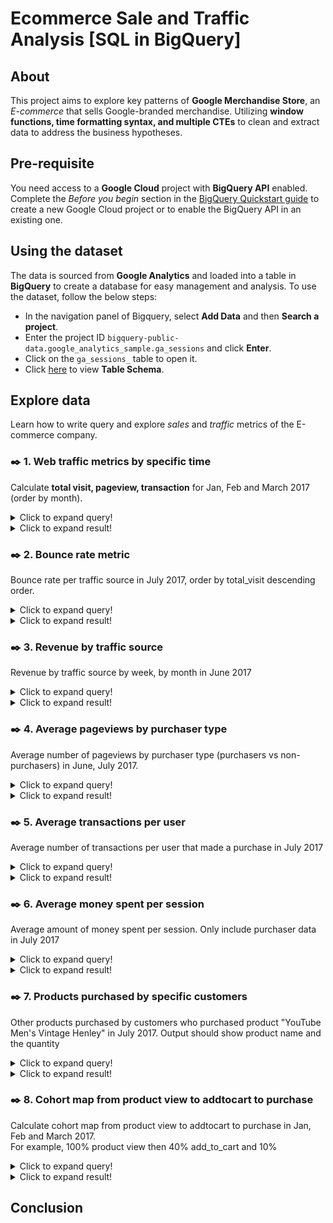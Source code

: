 # Ecommerce Sale and Traffic Analysis [SQL in BigQuery]

## About
This project aims to explore key patterns of **Google Merchandise Store**, an *E-commerce* that sells Google-branded merchandise. Utilizing **window functions, time formatting syntax, and multiple CTEs** to clean and extract data to address the business hypotheses.

## Pre-requisite
You need access to a **Google Cloud** project with **BigQuery API** enabled. Complete the *Before you begin* section in the [BigQuery Quickstart guide](https://cloud.google.com/bigquery/docs/quickstarts/query-public-dataset-console#before-you-begin) to create a new Google Cloud project or to enable the BigQuery API in an existing one.

## Using the dataset
The data is sourced from **Google Analytics** and loaded into a table in **BigQuery** to create a database for easy management and analysis. To use the dataset, follow the below steps:
- In the navigation panel of Bigquery, select **Add Data** and then **Search a project**.
- Enter the project ID `bigquery-public-data.google_analytics_sample.ga_sessions` and click **Enter**.
- Click on the `ga_sessions_` table to open it.
- Click [here](https://support.google.com/analytics/answer/3437719?hl=en) to view **Table Schema**.

## Explore data
Learn how to write query and explore *sales* and *traffic* metrics of the E-commerce company.

### :black_nib: 1. Web traffic metrics by specific time 
Calculate **total visit, pageview, transaction** for Jan, Feb and March 2017 (order by month).
<details>
<summary>Click to expand query!</summary>

#### Query
```sql
SELECT 
  FORMAT_DATE("%Y%m",PARSE_DATE('%Y%m%d',date)) AS month,
  COUNT(totals.visits) AS visits,
  SUM(totals.pageviews) AS pageviews,
  SUM(totals.transactions) AS transactions
FROM `bigquery-public-data.google_analytics_sample.ga_sessions_2017*`
WHERE _table_suffix BETWEEN '0101' and '0331'
GROUP BY month
ORDER BY month;
```
</details>
<details>
<summary>Click to expand result!</summary>

#### Result
![image](https://github.com/user-attachments/assets/0029b426-8374-4900-8957-88b6d2cd207a)
</details>

### :black_nib: 2. Bounce rate metric
Bounce rate per traffic source in July 2017, order by total_visit descending order.
<details>
<summary>Click to expand query!</summary>
  
#### Query
```sql
SELECT 
  trafficSource.source,
  COUNT(totals.visits) AS total_visits,
  COUNT(totals.bounces) AS total_no_of_bounces,
  ROUND(COUNT(totals.bounces)*100/COUNT(totals.visits),3) AS bounce_rate
FROM `bigquery-public-data.google_analytics_sample.ga_sessions_201707*`
GROUP BY trafficSource.source
ORDER BY total_visits DESC;
```
</details>
<details>
<summary>Click to expand result!</summary>
  
#### Result
![image](https://github.com/user-attachments/assets/eb710749-0184-4468-af22-973ab7f4947f)
</details>

### :black_nib: 3. Revenue by traffic source
Revenue by traffic source by week, by month in June 2017
<details>
<summary>Click to expand query!</summary>

#### Query
```sql
SELECT
  'Week' AS time_type,
  FORMAT_DATE('%Y%W', PARSE_DATE('%Y%m%d', date)) AS time,
  trafficSource.source AS source,
  ROUND(SUM(product.productRevenue)/1000000,4) AS revenue
FROM `bigquery-public-data.google_analytics_sample.ga_sessions_201706*`,
  UNNEST (hits) AS hits,
  UNNEST (hits.product) AS product
WHERE product.productRevenue IS NOT NULL
GROUP BY 2, 3

UNION ALL

SELECT
  'Month' AS time_type,
  FORMAT_DATE("%Y%m",PARSE_DATE('%Y%m%d',date)) AS month,
  trafficSource.source AS source,
  ROUND(SUM(product.productRevenue)/1000000,4) AS revenue
FROM `bigquery-public-data.google_analytics_sample.ga_sessions_201706*`,
  UNNEST (hits) AS hits,
  UNNEST (hits.product) AS product
WHERE product.productRevenue IS NOT NULL
GROUP BY 2, 3
ORDER BY revenue DESC;
```
</details>
<details>
<summary>Click to expand result!</summary>

#### Result
![image](https://github.com/user-attachments/assets/add4599a-91dd-41ce-a6ba-01bc2c0ec6ae)
</details>

### :black_nib: 4. Average pageviews by purchaser type
Average number of pageviews by purchaser type (purchasers vs non-purchasers) in June, July 2017.
<details>
<summary>Click to expand query!</summary>

#### Query
```sql
WITH formatted_tbl_cte AS (
  SELECT 
    FORMAT_DATE("%Y%m",PARSE_DATE('%Y%m%d',date)) AS month,
    fullVisitorId,
    totals.pageviews,
    CASE WHEN totals.transactions >=1 AND productRevenue IS NOT NULL THEN 1
         WHEN totals.transactions IS NULL AND productRevenue IS NULL THEN 0
         END AS purchaser_type
  FROM `bigquery-public-data.google_analytics_sample.ga_sessions_2017*`,
    UNNEST (hits) AS hits,
    UNNEST (hits.product) AS product
  WHERE _table_suffix BETWEEN '0601' and '0731'
),

cal_avg_cte AS (
  SELECT 
    month,
    purchaser_type, 
    ROUND(SUM(pageviews)/COUNT(DISTINCT fullVisitorId),8) AS avg_pageview
  FROM formatted_tbl_cte
  GROUP BY 1,2
  HAVING purchaser_type IS NOT NULL
)

SELECT
  month,
  MAX(CASE WHEN purchaser_type = 1 THEN avg_pageview END) AS avg_pageviews_purchase,
  MAX(CASE WHEN purchaser_type = 0 THEN avg_pageview END) AS avg_pageviews_non_purchase
FROM cal_avg_cte
GROUP BY month
ORDER BY month;
```
</details>
<details>
<summary>Click to expand result!</summary>

#### Result
![image](https://github.com/user-attachments/assets/913cd7f6-26ea-41f1-a7d3-1dcd28c7509f)
</details>

### :black_nib: 5. Average transactions per user
Average number of transactions per user that made a purchase in July 2017
<details>
<summary>Click to expand query!</summary>

#### Query
```sql
SELECT 
  FORMAT_DATE("%Y%m",PARSE_DATE('%Y%m%d',date)) AS month,
  ROUND(SUM(totals.transactions)/COUNT(DISTINCT fullVisitorId),9) AS avg_total_transactions_per_user
FROM `bigquery-public-data.google_analytics_sample.ga_sessions_201707*`,
  UNNEST(hits) hits,
  UNNEST(hits.product) product
WHERE totals.transactions >= 1
  AND product.productRevenue IS NOT NULL
GROUP BY month;
```
</details>
<details>
<summary>Click to expand result!</summary>
  
#### Result
![image](https://github.com/user-attachments/assets/347f9bca-7560-4064-9a5c-21253eb51e4b)
</details>

### :black_nib: 6. Average money spent per session
Average amount of money spent per session. Only include purchaser data in July 2017
<details>
<summary>Click to expand query!</summary>

#### Query
```sql
SELECT
  FORMAT_DATE("%Y%m",PARSE_DATE('%Y%m%d',date)) AS month,
  ROUND(SUM(product.productRevenue/1000000)/COUNT(totals.visits),2) AS avg_revenue_by_user_per_visit
FROM `bigquery-public-data.google_analytics_sample.ga_sessions_201707*`,
  UNNEST(hits) hits,
  UNNEST(hits.product) product
WHERE totals.transactions IS NOT NULL
  AND product.productRevenue IS NOT NULL
GROUP BY month;
```
</details>
<details>
<summary>Click to expand result!</summary>

#### Result
![image](https://github.com/user-attachments/assets/0c9110ca-42e2-4ead-9ab9-e4c3b9cddbc8)
</details>

### :black_nib: 7. Products purchased by specific customers
Other products purchased by customers who purchased product "YouTube Men's Vintage Henley" in July 2017. Output should show product name and the quantity 
<details>
<summary>Click to expand query!</summary>

#### Query
```sql
WITH distinct_user AS (
  SELECT
    DISTINCT fullVisitorId
  FROM `bigquery-public-data.google_analytics_sample.ga_sessions_201707*`,
    UNNEST (hits) AS hits,
    UNNEST (hits.product) AS product
  WHERE product.v2ProductName = "YouTube Men's Vintage Henley"
    AND product.productRevenue IS NOT NULL
)

SELECT DISTINCT
  product.v2ProductName AS other_purchased_products,
  SUM(product.productQuantity) AS quantity
FROM `bigquery-public-data.google_analytics_sample.ga_sessions_201707*`,
  UNNEST (hits) AS hits,
  UNNEST (hits.product) AS product
WHERE product.v2ProductName <> "YouTube Men's Vintage Henley"
  AND product.productRevenue IS NOT NULL
  AND fullVisitorId IN (SELECT fullVisitorId FROM distinct_user)
GROUP BY product.v2ProductName
ORDER BY quantity DESC;
```
</details>
<details>
<summary>Click to expand result!</summary>

  #### Result
![image](https://github.com/user-attachments/assets/2373d46e-6757-4557-87d7-58b815202cf6)
</details>

### :black_nib: 8. Cohort map from product view to addtocart to purchase
Calculate cohort map from product view to addtocart to purchase in Jan, Feb and March 2017. \
For example, 100% product view then 40% add_to_cart and 10%
<details>
<summary>Click to expand query!</summary>

#### Query
```sql
WITH cal_num_prod_cte AS(
  SELECT
    FORMAT_DATE("%Y%m",PARSE_DATE('%Y%m%d',date)) AS month,
    COUNTIF(hits.eCommerceAction.action_type = '2') AS num_product_view,
    COUNTIF(hits.eCommerceAction.action_type = '3') AS num_addtocart,
    COUNTIF(hits.eCommerceAction.action_type = '6'
      AND product.productRevenue IS NOT NULL) AS num_purchase
  FROM `bigquery-public-data.google_analytics_sample.ga_sessions_2017*`,
      UNNEST (hits) AS hits,
      UNNEST (hits.product) AS product
  WHERE _table_suffix BETWEEN '0101' and '0331'
  GROUP BY month
  ORDER BY month
)

SELECT
  *,
  ROUND(100*num_addtocart/num_product_view,2) AS add_to_cart_rate,
  ROUND(100*num_purchase/num_product_view,2) AS purchase_rate
FROM cal_num_prod_cte;
```
</details>
<details>
<summary>Click to expand result!</summary>
  
#### Result
![image](https://github.com/user-attachments/assets/399fa523-3531-4050-9f4e-38fdfb2d89ed)
</details>

## Conclusion

